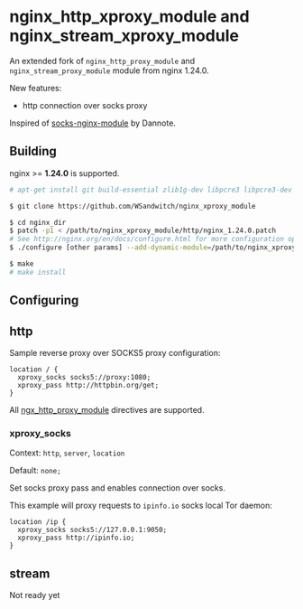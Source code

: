 # nginx_http_xproxy_module and nginx_stream_xproxy_module

An extended fork of `nginx_http_proxy_module` and `nginx_stream_proxy_module` module from nginx 1.24.0.

New features:
- http connection over socks proxy

Inspired of [socks-nginx-module](https://github.com/dannote/socks-nginx-module) by Dannote.

## Building

nginx >= **1.24.0** is supported.

```bash
# apt-get install git build-essential zlib1g-dev libpcre3 libpcre3-dev unzip

$ git clone https://github.com/WSandwitch/nginx_xproxy_module

$ cd nginx_dir
$ patch -p1 < /path/to/nginx_xproxy_module/http/nginx_1.24.0.patch
# See http://nginx.org/en/docs/configure.html for more configuration options
$ ./configure [other params] --add-dynamic-module=/path/to/nginx_xproxy_module/http --add-dynamic-module=/path/to/nginx_xproxy_module/stream

$ make
# make install
```

## Configuring

## http

Sample reverse proxy over SOCKS5 proxy configuration:

```
location / {
  xproxy_socks socks5://proxy:1080;
  xproxy_pass http://httpbin.org/get;
}
```

All [ngx_http_proxy_module](http://nginx.org/en/docs/http/ngx_http_proxy_module.html) directives are supported.

### xproxy_socks

Context: `http`, `server`, `location`

Default: `none;`

Set socks proxy pass and enables connection over socks.

This example will proxy requests to `ipinfo.io` socks local Tor daemon:

```
location /ip {
  xproxy_socks socks5://127.0.0.1:9050;
  xproxy_pass http://ipinfo.io;
}
```

## stream

Not ready yet
